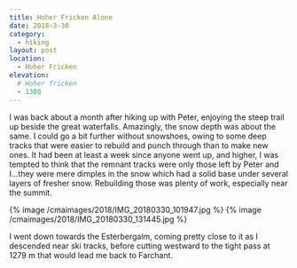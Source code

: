 ```yaml
---
title: Hoher Fricken Alone
date: 2018-3-30
category:
  - hiking
layout: post
location:
  - Hoher Fricken
elevation:
  # Hoher fricken
  - 1300
---
```


I was back about a month after hiking up with Peter, enjoying the steep trail
up beside the great waterfalls. Amazingly, the snow depth was
about the same. I could go a bit further without snowshoes, owing to some deep tracks
that were easier to rebuild and punch through than to make new ones. It had been
at least a week since anyone went up, and higher, I was tempted to think that the
remnant tracks were only those left by Peter and I...they were mere dimples in
the snow which had a solid base under several layers of fresher snow. Rebuilding
those was plenty of work, especially near the summit. 

{% image /cmaimages/2018/IMG_20180330_101947.jpg %}
{% image /cmaimages/2018/IMG_20180330_131445.jpg %}

I went down towards the Esterbergalm, coming pretty close to it as I descended near
ski tracks, before cutting westward to the tight pass at 1279 m that would lead me
back to Farchant.
